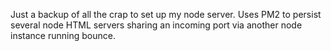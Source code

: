 Just a backup of all the crap to set up my node server.  Uses PM2 to persist several node HTML servers sharing an incoming port via another node instance running bounce.
